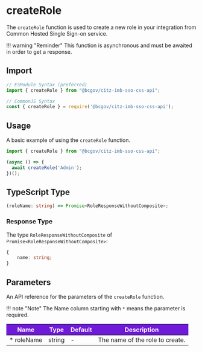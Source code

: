 # createRole

The `createRole` function is used to create a new role in your integration from Common Hosted Single Sign-on service.

!!! warning "Reminder"
    This function is asynchronous and must be awaited in order to get a response.

## Import

```JavaScript
// ESModule Syntax (preferred)
import { createRole } from "@bcgov/citz-imb-sso-css-api";

// CommonJS Syntax
const { createRole } = require('@bcgov/citz-imb-sso-css-api');
```

## Usage

A basic example of using the `createRole` function.

```JavaScript
import { createRole } from "@bcgov/citz-imb-sso-css-api";

(async () => {
  await createRole('Admin');
})();
```

## TypeScript Type

<!-- The following code block is auto generated when types in the package change. -->
<!-- TYPE: createRole -->
```TypeScript
(roleName: string) => Promise<RoleResponseWithoutComposite>;
```

### Response Type

The type `RoleResponseWithoutComposite` of `Promise<RoleResponseWithoutComposite>`:

<!-- The following code block is auto generated when types in the package change. -->
<!-- TYPE: RoleResponseWithoutComposite -->
```TypeScript
{
    name: string;
}
```

## Parameters

An API reference for the parameters of the `createRole` function.

!!! note "Note"
    The Name column starting with `*` means the parameter is required.

<table>
  <!-- Table columns -->
  <thead>
    <tr>
      <th style="background: #6f19d9; color: white;">Name</th>
      <th style="background: #6f19d9; color: white;">Type</th>
      <th style="background: #6f19d9; color: white;">Default</th>
      <th style="background: #6f19d9; color: white;">Description</th>
    </tr>
  </thead>

  <!-- Table rows -->
  <tbody>
    <tr>
      <td>* roleName</td>
      <td>string</td>
      <td>-</td>
      <td>The name of the role to create.</td>
    </tr>
  </tbody>
</table>
